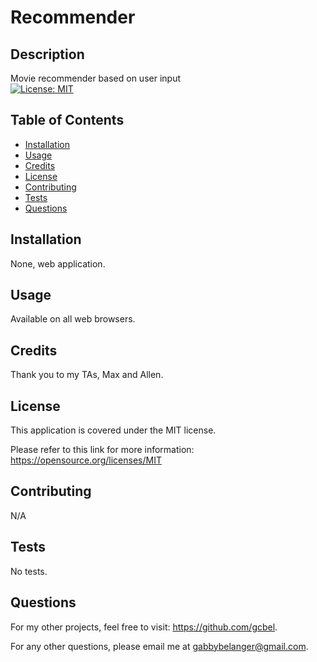 
# Recommender

## Description
Movie recommender based on user input <br>
[![License: MIT](https://img.shields.io/badge/License-MIT-yellow.svg)](https://opensource.org/licenses/MIT)

## Table of Contents
- [Installation](#installation)
- [Usage](#usage)
- [Credits](#credits)
- [License](#license)
- [Contributing](#contributing)
- [Tests](#tests)
- [Questions](#questions)

## Installation
None, web application.

## Usage
Available on all web browsers.

## Credits
Thank you to my TAs, Max and Allen.

## License
This application is covered under the MIT license.

Please refer to this link for more information: https://opensource.org/licenses/MIT

## Contributing
N/A

## Tests
No tests.

## Questions
For my other projects, feel free to visit: https://github.com/gcbel.

For any other questions, please email me at gabbybelanger@gmail.com.

